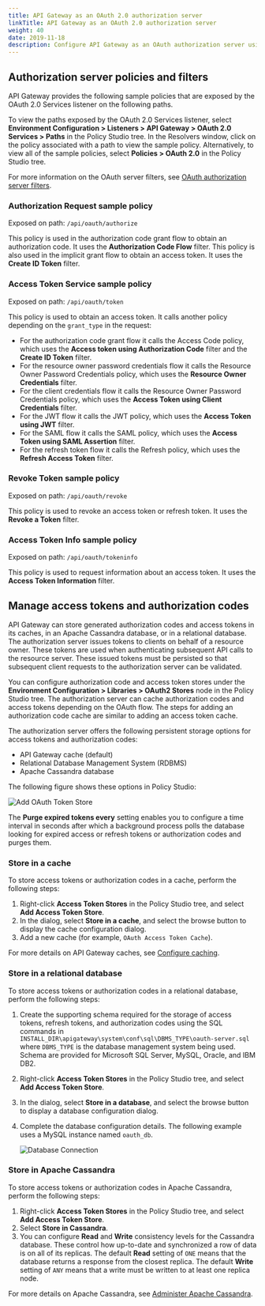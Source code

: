 ```yaml
---
title: API Gateway as an OAuth 2.0 authorization server
linkTitle: API Gateway as an OAuth 2.0 authorization server
weight: 40
date: 2019-11-18
description: Configure API Gateway as an OAuth authorization server using sample policies as a starting point, and set up a store for OAuth access tokens and authorization codes.
---
```


## Authorization server policies and filters

API Gateway provides the following sample policies that are exposed by the OAuth 2.0 Services listener on the following paths.

To view the paths exposed by the OAuth 2.0 Services listener, select **Environment Configuration > Listeners > API Gateway > OAuth 2.0 Services > Paths** in the Policy Studio tree. In the Resolvers window, click on the policy associated with a path to view the sample policy. Alternatively, to view all of the sample policies, select **Policies > OAuth 2.0** in the Policy Studio tree.

For more information on the OAuth server filters, see [OAuth authorization server filters](/docs/apigw_oauth/authz_server_filters/).

### Authorization Request sample policy

Exposed on path: `/api/oauth/authorize`

This policy is used in the authorization code grant flow to obtain an authorization code. It uses the **Authorization Code Flow** filter. This policy is also used in the implicit grant flow to obtain an access token. It uses the **Create ID Token** filter.

### Access Token Service sample policy

Exposed on path: `/api/oauth/token`

This policy is used to obtain an access token. It calls another policy depending on the `grant_type` in the request:

* For the authorization code grant flow it calls the Access Code policy, which uses the **Access token using Authorization Code** filter and the **Create ID Token** filter.
* For the resource owner password credentials flow it calls the Resource Owner Password Credentials policy, which uses the **Resource Owner Credentials** filter.
* For the client credentials flow it calls the Resource Owner Password Credentials policy, which uses the **Access Token using Client Credentials** filter.
* For the JWT flow it calls the JWT policy, which uses the **Access Token using JWT** filter.
* For the SAML flow it calls the SAML policy, which uses the **Access Token using SAML Assertion** filter.
* For the refresh token flow it calls the Refresh policy, which uses the **Refresh Access Token** filter.

### Revoke Token sample policy

Exposed on path: `/api/oauth/revoke`

This policy is used to revoke an access token or refresh token. It uses the **Revoke a Token** filter.

### Access Token Info sample policy

Exposed on path: `/api/oauth/tokeninfo`

This policy is used to request information about an access token. It uses the **Access Token Information** filter.

## Manage access tokens and authorization codes

API Gateway can store generated authorization codes and access tokens in its caches, in an Apache Cassandra database, or in a relational database. The authorization server issues tokens to clients on behalf of a resource owner. These tokens are used when authenticating subsequent API calls to the resource server. These issued tokens must be persisted so that subsequent client requests to the authorization server can be validated.

You can configure authorization code and access token stores under the **Environment Configuration > Libraries > OAuth2 Stores** node in the Policy Studio tree. The authorization server can cache authorization codes and access tokens depending on the OAuth flow. The steps for adding an authorization code cache are similar to adding an access token cache.

The authorization server offers the following persistent storage options for access tokens and authorization codes:

* API Gateway cache (default)
* Relational Database Management System (RDBMS)
* Apache Cassandra database

The following figure shows these options in Policy Studio:

![Add OAuth Token Store](/Images/OAuth/oauth_add_token_store.png)

The **Purge expired tokens every** setting enables you to configure a time interval in seconds after which a background process polls the database looking for expired access or refresh tokens or authorization codes and purges them.

### Store in a cache

To store access tokens or authorization codes in a cache, perform the following steps:

1. Right-click **Access Token Stores** in the Policy Studio tree, and select **Add Access Token Store**.
2. In the dialog, select **Store in a cache**, and select the browse button to display the cache configuration dialog.
3. Add a new cache (for example, `OAuth Access Token Cache`).

For more details on API Gateway caches, see [Configure caching](/docs/apigw_poldev/general_cache/).

### Store in a relational database

To store access tokens or authorization codes in a relational database, perform the following steps:

1. Create the supporting schema required for the storage of access tokens, refresh tokens, and authorization codes using the SQL commands in `INSTALL_DIR\apigateway\system\conf\sql\DBMS_TYPE\oauth-server.sql` where `DBMS_TYPE` is the database management system being used. Schema are provided for Microsoft SQL Server, MySQL, Oracle, and IBM DB2.
2. Right-click **Access Token Stores** in the Policy Studio tree, and select **Add Access Token Store**.
3. In the dialog, select **Store in a database**, and select the browse button to display a database configuration dialog.
4. Complete the database configuration details. The following example uses a MySQL instance named `oauth_db`.

    ![Database Connection](/Images/OAuth/oauth_db_cxn.png)

### Store in Apache Cassandra

To store access tokens or authorization codes in Apache Cassandra, perform the following steps:

1. Right-click **Access Token Stores** in the Policy Studio tree, and select **Add Access Token Store**.
2. Select **Store in Cassandra**.
3. You can configure **Read** and **Write** consistency levels for the Cassandra database. These control how up-to-date and synchronized a row of data is on all of its replicas. The default **Read** setting of `ONE` means that the database returns a response from the closest replica. The default **Write** setting of `ANY` means that a write must be written to at least one replica node.

For more details on Apache Cassandra, see [Administer Apache Cassandra](/docs/cass_admin/).
